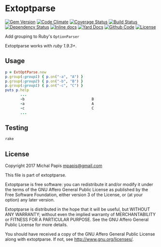 # Extoptparse

[![Gem Version](https://badge.fury.io/rb/extoptparse.png)](http://rubygems.org/gems/extoptparse)
[![Code Climate](https://codeclimate.com/github/rvm/extoptparse.png)](https://codeclimate.com/github/rvm/extoptparse)
[![Coverage Status](https://coveralls.io/repos/rvm/extoptparse/badge.png)](https://coveralls.io/r/rvm/extoptparse)
[![Build Status](https://travis-ci.org/rvm/extoptparse.png)](https://travis-ci.org/rvm/extoptparse)
[![Dependency Status](https://gemnasium.com/rvm/extoptparse.png)](https://gemnasium.com/rvm/extoptparse)
[![Inline docs](http://inch-ci.org/github/rvm/extoptparse.png)](http://inch-ci.org/github/rvm/extoptparse)
[![Yard Docs](http://img.shields.io/badge/yard-docs-blue.svg)](http://rubydoc.info/github/rvm/extoptparse/master/frames)
[![Github Code](http://img.shields.io/badge/github-code-blue.svg)](https://github.com/rvm/extoptparse)
[![License](http://www.gnu.org/graphics/agplv3-88x31.png)](http://www.gnu.org/licenses/agpl.html)

Add grouping to Ruby's `OptionParser`

Extoptparse works with *ruby 1.9.3+*.

## Usage

```ruby
p = ExtOptParse.new
p.group(:group1) { p.on("-a", "A") }
p.group(:group2) { p.on("-b", "B") }
p.group(:group1) { p.on("-c", "C") }
puts p.help
       ...
       -b                               B
       -a                               A
       -c                               C
       ...
```

## Testing

```bash
rake
```

## License

Copyright 2017 Michal Papis <mpapis@gmail.com>

This file is part of extoptparse.

Extoptparse is free software: you can redistribute it and/or modify
it under the terms of the GNU Affero General Public License as published
by the Free Software Foundation, either version 3 of the License, or
(at your option) any later version.

Extoptparse is distributed in the hope that it will be useful,
but WITHOUT ANY WARRANTY; without even the implied warranty of
MERCHANTABILITY or FITNESS FOR A PARTICULAR PURPOSE.  See the
GNU Affero General Public License for more details.

You should have received a copy of the GNU Affero General Public License
along with extoptparse.  If not, see <http://www.gnu.org/licenses/>.
